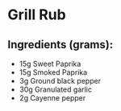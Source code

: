 # Grill Rub
## Ingredients (grams):

* 15g Sweet Paprika
* 15g Smoked Paprika
* 3g Ground black pepper
* 30g Granulated garlic
* 2g Cayenne pepper
